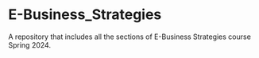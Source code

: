 # E-Business_Strategies
A repository that includes all the sections of E-Business Strategies course Spring 2024.
